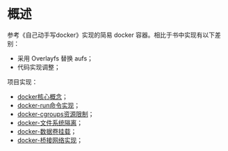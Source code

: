 # 概述
参考《自己动手写docker》实现的简易 docker 容器。相比于书中实现有以下差别：
* 采用 Overlayfs 替换 aufs；
* 代码实现调整；

项目实现：
* [docker核心概念](https://www.cnblogs.com/istitches/p/17950896)；
* [docker-run命令实现](https://www.cnblogs.com/istitches/p/18000339)；
* [docker-cgroups资源限制](https://www.cnblogs.com/istitches/p/18006460)；
* [docker-文件系统隔离](https://www.cnblogs.com/istitches/p/18009075)；
* [docker-数据卷挂载](https://www.cnblogs.com/istitches/p/18011539)；
* [docker-桥接网络实现](https://www.cnblogs.com/istitches/p/18023129)；

